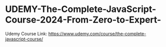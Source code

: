# UDEMY-The-Complete-JavaScript-Course-2024-From-Zero-to-Expert-
Udemy Course Link: https://www.udemy.com/course/the-complete-javascript-course/
